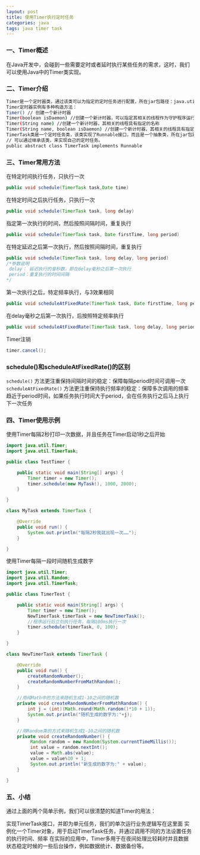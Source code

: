 ```yaml
---
layout: post
title: 使用Timer执行定时任务
categories: java
tags: java timer task
---
```


### 一、Timer概述

在Java开发中，会碰到一些需要定时或者延时执行某些任务的需求，这时，我们可以使用Java中的Timer类实现。

<!-- more -->

### 二、Timer介绍

```bash
Timer是一个定时器类，通过该类可以为指定的定时任务进行配置，所在jar包路径：java.util.Timer
Timer定时器实例有多种构造方法：
Timer() // 创建一个新计时器
Timer(boolean isDaemon) //创建一个新计时器，可以指定其相关的线程作为守护程序运行
Timer(String name) //创建一个新计时器，其相关的线程具有指定的名称
Timer(String name, boolean isDaemon) //创建一个新计时器，其相关的线程具有指定的名称，并且可以指定作为守护程序运行
TimerTask类是一个定时任务类，该类实现了Runnable接口，而且是一个抽象类，所在jar包路径：java.util.TimerTask
// 可以通过继承该类，来实现自己的定时任务。
public abstract class TimerTask implements Runnable
```

### 三、Timer常用方法

在特定时间执行任务，只执行一次

```java
public void schedule(TimerTask task,Date time)
```

在特定时间之后执行任务，只执行一次

```java
public void schedule(TimerTask task, long delay)
```

指定第一次执行的时间，然后按照间隔时间，重复执行

```java
public void schedule(TimerTask task, Date firstTime, long period)
```

在特定延迟之后第一次执行，然后按照间隔时间，重复执行

```java
public void schedule(TimerTask task, long delay, long period)
/*参数说明
 delay： 延迟执行的毫秒数，即在delay毫秒之后第一次执行
 period：重复执行的时间间隔
*/
```

第一次执行之后，特定频率执行，与3效果相同

```java
public void scheduleAtFixedRate(TimerTask task, Date firstTime, long period)
```

在delay毫秒之后第一次执行，后按照特定频率执行

```java
public void scheduleAtFixedRate(TimerTask task, long delay, long period)
```

Timer注销

```java
timer.cancel();
```

### schedule()和scheduleAtFixedRate()的区别

`schedule()` 方法更注重保持间隔时间的稳定：保障每隔period时间可调用一次
`scheduleAtFixedRate()` 方法更注重保持执行频率的稳定：保障多次调用的频率趋近于period时间，如果任务执行时间大于period，会在任务执行之后马上执行下一次任务

### 四、Timer使用示例

使用Timer每隔2秒打印一次数据，并且任务在Timer启动1秒之后开始

```java
import java.util.Timer;
import java.util.TimerTask;

public class TestTimer {

    public static void main(String[] args) {
        Timer timer = new Timer();
        timer.schedule(new MyTask(), 1000, 2000);
    }

}

class MyTask extends TimerTask {

    @Override
    public void run() {
        System.out.println("每隔2秒我就出现一次……");
    }

}
```

使用Timer每隔一段时间随机生成数字

```java
import java.util.Timer;
import java.util.Random;
import java.util.TimerTask;

public class TimerTest {

    public static void main(String[] args) {
        Timer timer = new Timer();
        NewTimerTask timerTask = new NewTimerTask();
        //程序运行后立刻执行任务，每隔100ms执行一次
        timer.schedule(timerTask, 0, 100);
    }

}

class NewTimerTask extends TimerTask {

    @Override
    public void run() {
        createRandomNumber();
        createRandomNumberFromMathRandom();
    }

    //用纯Math中的方法来随机生成1-10之间的随机数
    private void createRandomNumberFromMathRandom() {
        int j = (int)(Math.round(Math.random()*10 + 1));
        System.out.println("随机生成的数字为:"+j);
    }

    //用Random类的方式来随机生成1-10之间的随机数
    private void createRandomNumber() {
         Random random = new Random(System.currentTimeMillis());
         int value = random.nextInt();
         value = Math.abs(value);
         value = value%10 + 1;
         System.out.println("新生成的数字为:" + value);
    }

}
```

### 五、小结

通过上面的两个简单示例，我们可以很清楚的知道Timer的用法：

实现TimerTask接口，并即为单元任务，我们的单次运行业务逻辑写在这里面
实例化一个Timer对象，用于启动TimerTask任务，并通过调用不同的方法设置任务的执行时间、频率
在实际的应用中，Timer多用于在夜间处理比较耗时并且数据状态稳定时候的一些后台操作，例如数据统计、数据备份等。
